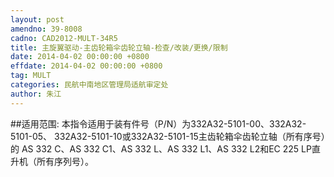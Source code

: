 ```yaml
---
layout: post
amendno: 39-8008
cadno: CAD2012-MULT-34R5
title: 主旋翼驱动-主齿轮箱伞齿轮立轴-检查/改装/更换/限制
date: 2014-04-02 00:00:00 +0800
effdate: 2014-04-02 00:00:00 +0800
tag: MULT
categories: 民航中南地区管理局适航审定处
author: 朱江
---
```


##适用范围:
本指令适用于装有件号（P/N）为332A32-5101-00、332A32-5101-05、 332A32-5101-10或332A32-5101-15主齿轮箱伞齿轮立轴（所有序号）的 AS 332 C、AS 332 C1、AS 332 L、AS 332 L1、AS 332 L2和EC 225 LP直升机（所有序列号）。

